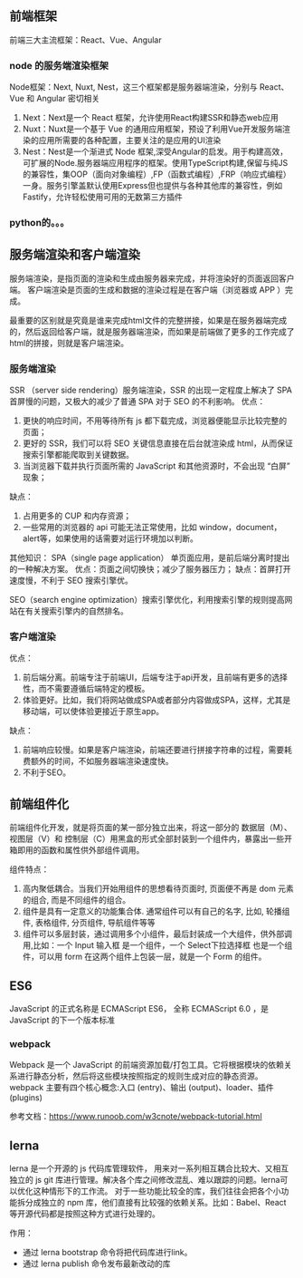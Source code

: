 ## 前端框架
前端三大主流框架：React、Vue、Angular

### node 的服务端渲染框架
Node框架：Next, Nuxt, Nest，这三个框架都是服务器端渲染，分别与 React、Vue 和 Angular 密切相关

1. Next：Next是一个 React 框架，允许使用React构建SSR和静态web应用
2. Nuxt：Nuxt是一个基于 Vue 的通用应用框架，预设了利用Vue开发服务端渲染的应用所需要的各种配置，主要关注的是应用的UI渲染
3. Nest：Nest是一个渐进式 Node 框架,深受Angular的启发。用于构建高效，可扩展的Node.服务器端应用程序的框架。使用TypeScript构建,保留与纯JS的兼容性，集OOP（面向对象编程）,FP（函数式编程）,FRP（响应式编程）一身。服务引擎盖默认使用Express但也提供与各种其他库的兼容性，例如Fastify，允许轻松使用可用的无数第三方插件

### python的。。。

## 服务端渲染和客户端渲染
服务端渲染，是指页面的渲染和生成由服务器来完成，并将渲染好的页面返回客户端。
客户端渲染是页面的生成和数据的渲染过程是在客户端（浏览器或 APP ）完成。

最重要的区别就是究竟是谁来完成html文件的完整拼接，如果是在服务器端完成的，然后返回给客户端，就是服务器端渲染，而如果是前端做了更多的工作完成了html的拼接，则就是客户端渲染。

### 服务端渲染
SSR （server side rendering）服务端渲染，SSR 的出现一定程度上解决了 SPA 首屏慢的问题，又极大的减少了普通 SPA 对于 SEO 的不利影响。
优点：
1. 更快的响应时间，不用等待所有 js 都下载完成，浏览器便能显示比较完整的页面；
2. 更好的 SSR，我们可以将 SEO 关键信息直接在后台就渲染成 html，从而保证搜索引擎都能爬取到关键数据。
3. 当浏览器下载并执行页面所需的 JavaScript 和其他资源时，不会出现 “白屏” 现象；

缺点：
1. 占用更多的 CUP 和内存资源；
2. 一些常用的浏览器的 api 可能无法正常使用，比如 window，document，alert等，如果使用的话需要对运行环境加以判断。

其他知识：
SPA（single page application） 单页面应用，是前后端分离时提出的一种解决方案。
优点：页面之间切换快；减少了服务器压力；
缺点：首屏打开速度慢，不利于 SEO 搜索引擎优。

SEO（search engine optimization）搜索引擎优化，利用搜索引擎的规则提高网站在有关搜索引擎内的自然排名。

### 客户端渲染
优点：
1. 前后端分离。前端专注于前端UI，后端专注于api开发，且前端有更多的选择性，而不需要遵循后端特定的模板。
2. 体验更好。比如，我们将网站做成SPA或者部分内容做成SPA，这样，尤其是移动端，可以使体验更接近于原生app。

缺点：
1. 前端响应较慢。如果是客户端渲染，前端还要进行拼接字符串的过程，需要耗费额外的时间，不如服务器端渲染速度快。
2. 不利于SEO。

## 前端组件化
前端组件化开发，就是将页面的某一部分独立出来，将这一部分的 数据层（M）、视图层（V）和 控制层（C）用黑盒的形式全部封装到一个组件内，暴露出一些开箱即用的函数和属性供外部组件调用。

组件特点：
1. 高内聚低耦合。当我们开始用组件的思想看待页面时, 页面便不再是 dom 元素的组合, 而是不同组件的组合。
2. 组件是具有一定意义的功能集合体. 通常组件可以有自己的名字, 比如, 轮播组件, 表格组件, 分页组件, 导航组件等等
3. 组件可以多层封装，通过调用多个小组件，最后封装成一个大组件，供外部调用,比如：一个 Input 输入框 是一个组件，一个 Select下拉选择框 也是一个组件，可以用 form 在这两个组件上包装一层，就是一个 Form 的组件。

## ES6
JavaScript 的正式名称是 ECMAScript
ES6， 全称 ECMAScript 6.0 ，是 JavaScript 的下一个版本标准

### webpack
Webpack 是一个 JavaScript 的前端资源加载/打包工具。它将根据模块的依赖关系进行静态分析，然后将这些模块按照指定的规则生成对应的静态资源。
webpack 主要有四个核心概念:入口 (entry)、输出 (output)、loader、插件 (plugins)

参考文档：https://www.runoob.com/w3cnote/webpack-tutorial.html

## lerna
lerna 是一个开源的 js 代码库管理软件， 用来对一系列相互耦合比较大、又相互独立的 js git 库进行管理。解决各个库之间修改混乱、难以跟踪的问题。lerna可以优化这种情形下的工作流。
对于一些功能比较全的库，我们往往会把各个小功能拆分成独立的 npm 库，他们直接有比较强的依赖关系。比如：Babel、React 等开源代码都是按照这种方式进行处理的。

作用：
- 通过 lerna bootstrap 命令将把代码库进行link。
- 通过 lerna publish 命令发布最新改动的库 

